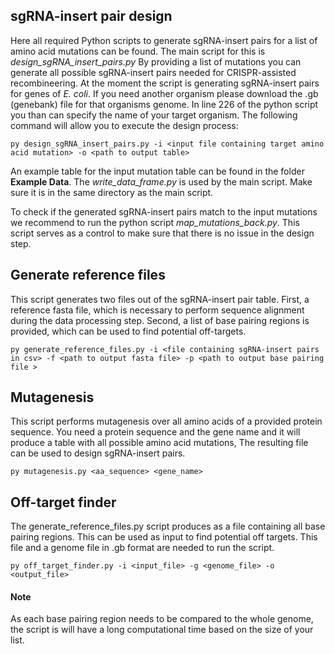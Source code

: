 
## sgRNA-insert pair design

Here all required Python scripts to generate sgRNA-insert pairs for a list of amino acid mutations can be found. The main script for this is *design_sgRNA_insert_pairs.py* By providing a list of mutations you can 
generate all possible sgRNA-insert pairs needed for CRISPR-assisted recombineering. At the moment the script is generating sgRNA-insert pairs for genes of *E. coli*. If you need another organism please download the
.gb (genebank) file for that organisms genome. In line 226 of the python script you than can specify the name of your target organism. The following command will allow you to execute the design process:
```
py design_sgRNA_insert_pairs.py -i <input file containing target amino acid mutation> -o <path to output table>
```
An example table for the input mutation table can be found in the folder **Example Data**. The *write_data_frame.py* is used by the main script. Make sure it is in the same directory as the main script.

To check if the generated sgRNA-insert pairs match to the input mutations we recommend to run the python script *map_mutations_back.py*. This script serves as a control to make sure that there is no issue in the design step.

## Generate reference files
This script generates two files out of the sgRNA-insert pair table. First, a reference fasta file, which is necessary to perform sequence alignment during the data processing step. Second, a list of base pairing regions is provided, which can be used to find potential off-targets.
```
py generate_reference_files.py -i <file containing sgRNA-insert pairs in csv> -f <path to output fasta file> -p <path to output base pairing file >
```
## Mutagenesis
This script performs mutagenesis over all amino acids of a provided protein sequence. You need a protein sequence and the gene name and it will produce a table with all possible amino acid mutations, The resulting file can be used to design sgRNA-insert pairs.
```
py mutagenesis.py <aa_sequence> <gene_name>
```

## Off-target finder
The generate_reference_files.py script produces as a file containing all base pairing regions. This can be used as input to find potential off targets. This file and a genome file in .gb format are needed to run the script. 
```
py off_target_finder.py -i <input_file> -g <genome_file> -o <output_file>
```
#### Note
As each base pairing region needs to be compared to the whole genome, the script is will have a long computational time based on the size of your list. 